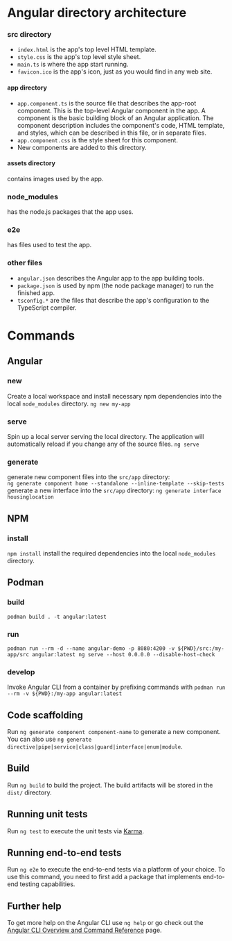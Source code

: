 # Angular directory architecture
### src directory
- `index.html` is the app's top level HTML template.
- `style.css` is the app's top level style sheet.
- `main.ts` is where the app start running.
- `favicon.ico` is the app's icon, just as you would find in any web site.
#### app directory
- `app.component.ts` is the source file that describes the app-root component. This is the top-level Angular component in the app. A component is the basic building block of an Angular application. The component description includes the component's code, HTML template, and styles, which can be described in this file, or in separate files.
- `app.component.css` is the style sheet for this component.
- New components are added to this directory.
#### assets directory
contains images used by the app.
### node_modules
has the node.js packages that the app uses.
### e2e
has files used to test the app.
### other files
- `angular.json` describes the Angular app to the app building tools.
- `package.json` is used by npm (the node package manager) to run the finished app.
- `tsconfig.*` are the files that describe the app's configuration to the TypeScript compiler.


# Commands
## Angular
### new 
Create a local workspace and install necessary npm dependencies into the local `node_modules` directory.
`ng new my-app`
### serve
Spin up a local server serving the local directory. The application will automatically reload if you change any of the source files.
`ng serve`
### generate
generate new component files into the `src/app` directory:  
`ng generate component home --standalone --inline-template --skip-tests`
generate a new interface into the `src/app` directory:
`ng generate interface housinglocation`
## NPM
### install
`npm install` install the required dependencies into the local `node_modules` directory.
## Podman
### build
`podman build . -t angular:latest`
### run
`podman run --rm -d --name angular-demo -p 8080:4200 -v ${PWD}/src:/my-app/src angular:latest ng serve --host 0.0.0.0 --disable-host-check`
### develop
Invoke Angular CLI from a container by prefixing commands with `podman run --rm -v ${PWD}:/my-app angular:latest `






















## Code scaffolding

Run `ng generate component component-name` to generate a new component. You can also use `ng generate directive|pipe|service|class|guard|interface|enum|module`.

## Build

Run `ng build` to build the project. The build artifacts will be stored in the `dist/` directory.

## Running unit tests

Run `ng test` to execute the unit tests via [Karma](https://karma-runner.github.io).

## Running end-to-end tests

Run `ng e2e` to execute the end-to-end tests via a platform of your choice. To use this command, you need to first add a package that implements end-to-end testing capabilities.

## Further help

To get more help on the Angular CLI use `ng help` or go check out the [Angular CLI Overview and Command Reference](https://angular.io/cli) page.